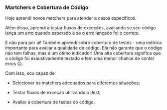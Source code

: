 ### Martchers e Cobertura de Código


Hoje aprendi novos matchers para atender a casos específicos.

Além disso, aprendi a testar fluxos de exceções, avaliando se seu código lança um erro quando esperado e se o erro lançado foi o correto.

E não para por aí! Também aprendi sobre cobertura de testes - uma métrica importante para avaliar a qualidade de código. Ela não garante que o código não tem falhas, mas é um ótimo indicador! Uma alta cobertura significa que o código foi exaustivamente testado e tem uma menor chance de conter erros 😉.

Com isso, sou capaz de:

- Selecionar os matchers adequados para diferentes situações;

- Testar fluxos de exceção utilizando o Jest;

- Avaliar a cobertura de testes do código.
